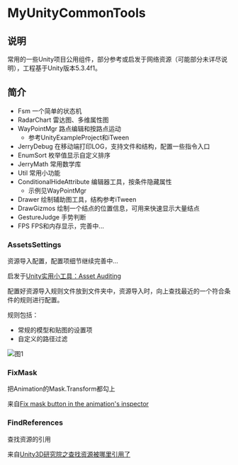 # MyUnityCommonTools

## 说明

常用的一些Unity项目公用组件，部分参考或启发于网络资源（可能部分未详尽说明），工程基于Unity版本5.3.4f1。

## 简介

- Fsm 一个简单的状态机
- RadarChart 雷达图、多维属性图
- WayPointMgr 路点编辑和按路点运动 
	- 参考UnityExampleProject和iTween
- JerryDebug 在移动端打印LOG，支持文件和结构，配置一些指令入口
- EnumSort 枚举值显示自定义排序
- JerryMath 常用数学库
- Util 常用小功能
- ConditionalHideAttribute 编辑器工具，按条件隐藏属性
	- 示例见WayPointMgr
- Drawer 绘制辅助图工具，结构参考iTween
- DrawGizmos 绘制一个结点的位置信息，可用来快速显示大量结点
- GestureJudge 手势判断
- FPS FPS和内存显示，完善中...

### AssetsSettings 

资源导入配置，配置项细节继续完善中...

启发于[Unity实用小工具：Asset Auditing](http://forum.china.unity3d.com/forum.php?mod=viewthread&tid=19957&extra=page%3D1%26filter%3Dtypeid%26typeid%3D18)

配置好资源导入规则文件放到文件夹中，资源导入时，向上查找最近的一个符合条件的规则进行配置。

规则包括：

- 常规的模型和贴图的设置项
- 自定义的路径过滤

![图1](http://laijingfeng.github.io/MyUnityCommonTools/images/image00.png)

### FixMask

把Animation的Mask.Transform都勾上

来自[Fix mask button in the animation's inspector](http://forum.unity3d.com/threads/fix-mask-button-in-the-animations-inspector.224017/)

### FindReferences

查找资源的引用

来自[Unity3D研究院之查找资源被哪里引用了](http://www.xuanyusong.com/archives/4207)